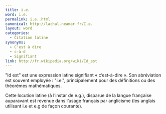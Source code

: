 ```yaml
---
title: i.e.
word: i.e.
permalink: i.e..html
canonical: http://lachal.neamar.fr/I.e.
layout: word
categories:
  - Citation latine
synonyms:
  - C'est à dire
  - c-à-d
  - Signifiant
link: http://fr.wikipedia.org/wiki/Id_est
---
```


"Id est" est une expression latine signifiant « c’est-à-dire ». Son abréviation est souvent employée : "i.e.", principalement pour des définitions ou des théorèmes mathématiques.

Cette locution latine (à l’instar de e.g.), disparue de la langue française auparavant est revenue dans l’usage français par anglicisme (les anglais utilisant i.e et e.g de façon courante).

